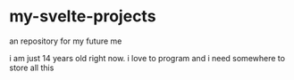 # my-svelte-projects
an repository for my future me

i am just 14 years old right now. i love to program and i need somewhere to store all this

